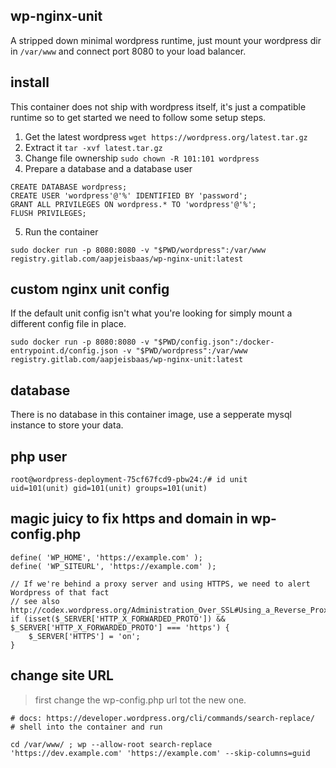 ## wp-nginx-unit
A stripped down minimal wordpress runtime, just mount your wordpress dir in `/var/www` and connect port 8080 to your load balancer.

## install
This container does not ship with wordpress itself, it's just a compatible runtime so to get started we need to follow some setup steps.
1. Get the latest wordpress `wget https://wordpress.org/latest.tar.gz`
2. Extract it `tar -xvf latest.tar.gz`
3. Change file ownership `sudo chown -R 101:101 wordpress`
4. Prepare a database and a database user
```
CREATE DATABASE wordpress;
CREATE USER 'wordpress'@'%' IDENTIFIED BY 'password';
GRANT ALL PRIVILEGES ON wordpress.* TO 'wordpress'@'%';
FLUSH PRIVILEGES;
```
5. Run the container
```
sudo docker run -p 8080:8080 -v "$PWD/wordpress":/var/www registry.gitlab.com/aapjeisbaas/wp-nginx-unit:latest
```

## custom nginx unit config
If the default unit config isn't what you're looking for simply mount a different config file in place.
```
sudo docker run -p 8080:8080 -v "$PWD/config.json":/docker-entrypoint.d/config.json -v "$PWD/wordpress":/var/www registry.gitlab.com/aapjeisbaas/wp-nginx-unit:latest
```

## database
There is no database in this container image, use a sepperate mysql instance to store your data.

## php user
```
root@wordpress-deployment-75cf67fcd9-pbw24:/# id unit
uid=101(unit) gid=101(unit) groups=101(unit)
```


## magic juicy to fix https and domain in wp-config.php

```
define( 'WP_HOME', 'https://example.com' );
define( 'WP_SITEURL', 'https://example.com' );

// If we're behind a proxy server and using HTTPS, we need to alert Wordpress of that fact
// see also http://codex.wordpress.org/Administration_Over_SSL#Using_a_Reverse_Proxy
if (isset($_SERVER['HTTP_X_FORWARDED_PROTO']) && $_SERVER['HTTP_X_FORWARDED_PROTO'] === 'https') {
	$_SERVER['HTTPS'] = 'on';
}

```


## change site URL
> first change the wp-config.php url tot the new one.
```
# docs: https://developer.wordpress.org/cli/commands/search-replace/
# shell into the container and run

cd /var/www/ ; wp --allow-root search-replace 'https://dev.example.com' 'https://example.com' --skip-columns=guid
```